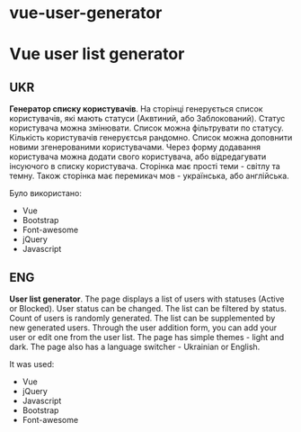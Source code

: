 # vue-user-generator
# Vue user list generator

## UKR
**Генератор списку користувачів**.
На сторінці генерується список користувачів, які мають статуси (Аквтиний, або Заблокований). Статус користувача можна змінювати. Список можна фільтрувати по статусу. Кількість користувачів генеруєтсья рандомно. Список можна доповнити новими згенерованими користувачами.
Через форму додавання користувача можна додати свого користувача, або відредагувати інсуючого в списку користувача.
Сторінка має прості теми - світлу та темну.
Також сторінка має перемикач мов - українська, або англійська.

Було використано:
* Vue
* Bootstrap
* Font-awesome
* jQuery
* Javascript

## ENG
**User list generator**.
The page displays a list of users with statuses (Active or Blocked). User status can be changed. The list can be filtered by status. Count of users is randomly generated. The list can be supplemented by new generated users.
Through the user addition form, you can add your user or edit one from the user list.
The page has simple themes - light and dark.
The page also has a language switcher - Ukrainian or English.

It was used:
* Vue
* jQuery
* Javascript
* Bootstrap
* Font-awesome
